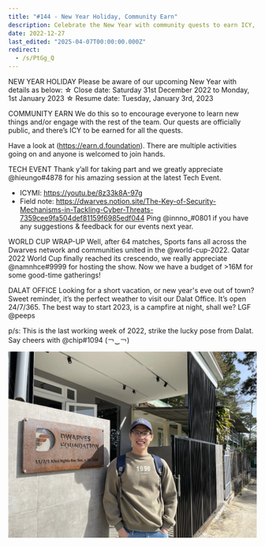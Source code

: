 ```yaml
---
title: "#144 - New Year Holiday, Community Earn"
description: Celebrate the New Year with community quests to earn ICY, join tech events, and enjoy gatherings at Dwarves’ Dalat Office open year-round.
date: 2022-12-27
last_edited: "2025-04-07T00:00:00.000Z"
redirect:
  - /s/PtGg_Q
---
```


NEW YEAR HOLIDAY
Please be aware of our upcoming New Year with details as below:
☆ Close date: Saturday 31st December 2022 to Monday, 1st January 2023
☆ Resume date: Tuesday, January 3rd, 2023

COMMUNITY EARN
We do this so to encourage everyone to learn new things and/or engage with the rest of the team. Our quests are officially public, and there’s ICY to be earned for all the quests.

Have a look at (<https://earn.d.foundation>). There are multiple activities going on and anyone is welcomed to join hands.

TECH EVENT
Thank y’all for taking part and we greatly appreciate @hieungo#4878 for his amazing session at the latest Tech Event.

- ICYMI: <https://youtu.be/8z33k8A-97g>
- Field note: <https://dwarves.notion.site/The-Key-of-Security-Mechanisms-in-Tackling-Cyber-Threats-7359cee9fa504def81159f6985edf044>
  Ping @innno\_#0801 if you have any suggestions & feedback for our events next year.

WORLD CUP WRAP-UP
Well, after 64 matches, Sports fans all across the Dwarves network and communities united in the @world-cup-2022. Qatar 2022 World Cup finally reached its crescendo, we really appreciate @namnhce#9999 for hosting the show.
Now we have a budget of >16M for some good-time gatherings!

DALAT OFFICE
Looking for a short vacation, or new year's eve out of town? Sweet reminder, it’s the perfect weather to visit our Dalat Office. It’s open 24/7/365. The best way to start 2023, is a campfire at night, shall we? LGF @peeps

p/s: This is the last working week of 2022, strike the lucky pose from Dalat. Say cheers with @chip#1094 (￢‿￢)

![](assets/notion-image-1744007343591-yrnlc.webp)
